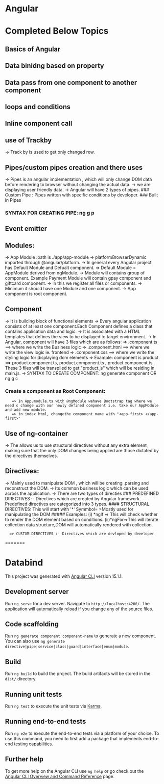 # Angular

# Completed Below Topics
## Basics of Angular
## Data binidng based on property
## Data pass from one component to another component
## loops and conditions
## Inline component call
## use of Trackby 
   -> Track by is used to get only changed row.
   
## Pipes/custom pipes creation and there uses
   -> Pipes is an angular implementation , which will only change DOM data before rendering to browser without changing the actual data.
   -> we are displaying user friendly data.
   -> Angular will have 2 types of pipes.
       ### Custom Pipe : 
	          Pipes written with specific conditions by developer.
	   ### Built in Pipes
   ### SYNTAX FOR CREATING PIPE: ng g p <pipe-name>
   
## Event emitter

## Modules:
   -> App Module :path is ./app/app-module
   -> platformBrowserDynamic imported through @angular/platform.
   -> In general every Angular project has Default Module and Defualt component.
       => Default Module = AppModule derived from ngModule.
   -> Module will contains group of component. Example Payment Module will contain gpay component and giftcard component.
   -> In this we register all files or components.
   -> Minimum it should have one Module and one component.
   -> App component is root component.
   
## Component
   -> It is building block of functional elements
   -> Every angular application consists of at least one component.Each Component defines a class that contains application data and logic.
   -> It is associated with a HTML templates that defines the view to be displayed to target environment.
   -> In Angular, component will have 3 files which are as follows:
       => <component-name>.component.ts ==> where we write the Business logic
	   => <component-name>.component.html ==> where we write the view logic ie. frontend
	   => <component-name>.component.css ==> where we write the styling logic for displaying dom elements
	   => Example: component is product ==> product.component.ts, product.component.ts , product.component.ts.
	      These 3 files will be transpiled to get "product.js" which will be residing in main.js. 
   -> SYNTAX TO CREATE COMPONENT: ng generate component <component-name> OR ng g c <component-name>
   ### Create a component as Root Component:
       => In App.module.ts with @ngModule wehave Bootstrap tag where we need o change with our newly defined component i.e. take our AppModule and add new module.
	   => in index.html, changethe component name with "<app-first> </app-first>"
	   
## Use of ng-container 
   -> The <ng-container> allows us to use structural directives without any extra element, 
      making sure that the only DOM changes being applied are those dictated by the directives themselves.
   
## Directives:
   -> Mainly used to manipulate DOM , which will be creating ,parsing and reconstruct the DOM.
   -> Its common business logic which can be used across the application.
   -> There are two types of directies 
      ### PREDEFINED DIRECTIVES :- 
	        Directives which are created by Angular framework.
	        Predefined directives are categorized into 3 types.
		 #### STRUCTURAL DIRECTIVES: 
		    This will start with '*' Symmbol= >Mostly used for manipulating the DOM
		    ##### Examples: 
			          (i) *ngIf => This will check whether to render the DOM element based on conditions.
			          (ii)*ngFor=>This will iterate collection data structure,DOM will automatically rendered with collection.
	    
	  => CUSTOM DIRECTIVES :- Directives which are devloped by developer
=======
# Databind

This project was generated with [Angular CLI](https://github.com/angular/angular-cli) version 15.1.1.

## Development server

Run `ng serve` for a dev server. Navigate to `http://localhost:4200/`. The application will automatically reload if you change any of the source files.

## Code scaffolding

Run `ng generate component component-name` to generate a new component. You can also use `ng generate directive|pipe|service|class|guard|interface|enum|module`.

## Build

Run `ng build` to build the project. The build artifacts will be stored in the `dist/` directory.

## Running unit tests

Run `ng test` to execute the unit tests via [Karma](https://karma-runner.github.io).

## Running end-to-end tests

Run `ng e2e` to execute the end-to-end tests via a platform of your choice. To use this command, you need to first add a package that implements end-to-end testing capabilities.

## Further help

To get more help on the Angular CLI use `ng help` or go check out the [Angular CLI Overview and Command Reference](https://angular.io/cli) page.

